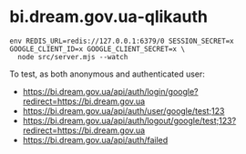 # bi.dream.gov.ua-qlikauth

```
env REDIS_URL=redis://127.0.0.1:6379/0 SESSION_SECRET=x GOOGLE_CLIENT_ID=x GOOGLE_CLIENT_SECRET=x \
  node src/server.mjs --watch
```

To test, as both anonymous and authenticated user:

- https://bi.dream.gov.ua/api/auth/login/google?redirect=https://bi.dream.gov.ua
- https://bi.dream.gov.ua/api/auth/user/google/test;123
- https://bi.dream.gov.ua/api/auth/logout/google/test;123?redirect=https://bi.dream.gov.ua
- https://bi.dream.gov.ua/api/auth/failed
